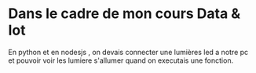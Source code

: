 # Dans le cadre de mon cours Data & Iot 

En python et en nodesjs , on devais connecter une lumières led a notre pc et pouvoir voir les lumiere s'allumer quand on executais une fonction.
